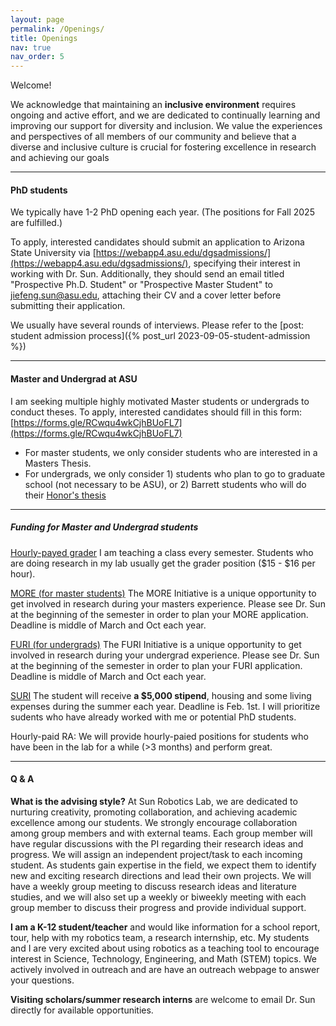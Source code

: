 ```yaml
---
layout: page
permalink: /Openings/
title: Openings
nav: true
nav_order: 5
---
```

Welcome!

We acknowledge that maintaining an __inclusive environment__ requires ongoing and active effort, and we are dedicated to continually learning and improving our support for diversity and inclusion. We value the experiences and perspectives of all members of our community and believe that a diverse and inclusive culture is crucial for fostering excellence in research and achieving our goals

---


#### PhD students

We typically have 1-2 PhD opening each year.  (The positions for Fall 2025 are fulfilled.)



To apply, interested candidates should submit an application to Arizona State University via [https://webapp4.asu.edu/dgsadmissions/](https://webapp4.asu.edu/dgsadmissions/), specifying their interest in working with Dr. Sun. Additionally, they should send an email titled "Prospective Ph.D. Student" or "Prospective Master Student" to jiefeng.sun@asu.edu, attaching their CV and a cover letter before submitting their application.

We usually have several rounds of interviews. Please refer to the [post: student admission process]({% post_url 2023-09-05-student-admission %})


---

#### Master and Undergrad at ASU

I am seeking multiple highly motivated Master students or undergrads to conduct theses.  To apply, interested candidates should fill in this form: [https://forms.gle/RCwqu4wkCjhBUoFL7](https://forms.gle/RCwqu4wkCjhBUoFL7)

- For master students, we only consider students who are interested in a Masters Thesis.
- For undergrads, we only consider 1) students who plan to go to graduate school (not necessary to be ASU), or 2) Barrett students who will do their [Honor's thesis](https://barretthonors.asu.edu/academics/thesis-and-creative-project/)


---

##### Funding for Master and Undergrad students

[Hourly-payed grader](https://english.asu.edu/admission/graduate-admission/teaching-assistantships/gradership)
I am teaching a class every semester. Students who are doing research in my lab usually get the grader position ($15 - $16 per hour). 

[MORE (for master students)](https://students.engineering.asu.edu/graduate/research/more/)
The MORE Initiative is a unique opportunity to get involved in research during your masters experience. Please see Dr. Sun at the beginning of the semester in order to plan your MORE application. Deadline is middle of March and Oct each year. 

[FURI (for undergrads)](https://students.engineering.asu.edu/furi/)
The FURI Initiative is a unique opportunity to get involved in research during your undergrad experience. Please see Dr. Sun at the beginning of the semester in order to plan your FURI application. Deadline is middle of March and Oct each year. 

[SURI](https://students.engineering.asu.edu/graduate/research/suri/)
The student will receive **a $5,000 stipend**, housing and some living expenses during the summer each year. Deadline is Feb. 1st. I will  prioritize sudents who have already worked with me or potential PhD students. 

Hourly-paid RA: We will provide hourly-paied positions for students who have been in the lab for a while (>3 months) and perform great. 

---



#### Q & A

__What is the advising style?__
At Sun Robotics Lab, we are dedicated to nurturing creativity, promoting collaboration, and achieving academic excellence among our students. We strongly encourage collaboration among group members and with external teams.
Each group member will have regular discussions with the PI regarding their research ideas and progress. We will assign an independent project/task to each incoming student. As students gain expertise in the field, we expect them to identify new and exciting research directions and lead their own projects.
We will have a weekly group meeting to discuss research ideas and literature studies, and we will also set up a weekly or biweekly meeting with each group member to discuss their progress and provide individual support.



 __I am a K-12 student/teacher__ and would like information for a school report, tour, help with my robotics team, a research internship, etc. My students and I are very excited about using robotics as a teaching tool to encourage interest in Science, Technology, Engineering, and Math (STEM) topics. We actively involved in outreach and are have an outreach webpage to answer your questions.


__Visiting scholars/summer research interns__ are welcome to email Dr. Sun directly for available opportunities.
